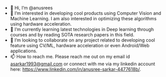 - 👋 Hi, I’m @anusrees
- 👀 I’m interested in developing cool products using Computer Vision and Machine Learning. I am also interested in optimizing these algorithms using hardware acceleration.
- 🌱 I’m currently learning latest technologies in Deep learning through courses and by reading SOTA research papers in this field.
- 💞️ I’m looking to collaborate on any project related to developing cool feature using CV/ML, hardware acceleration or even Android/Web applications.
- 📫 How to reach me. Please reach me out on my email id asarkar1993@gmail.com or connect with me via my linkedin account here: https://www.linkedin.com/in/anusree-sarkar-4477618b/.

<!---
anusrees/anusrees is a ✨ special ✨ repository because its `README.md` (this file) appears on your GitHub profile.
You can click the Preview link to take a look at your changes.
--->
